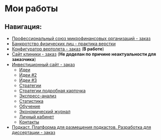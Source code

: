 # Мои работы
## Навигация:
- [Профессиональный союз микрофинансовых организаций - заказ](https://monarch-web.github.io/mfo/)
- [Банкротство физических лиц - практика верстки](https://monarch-web.github.io/Banking/)
- [Конфигуратор вертолета - заказ](https://monarch-web.github.io/config/) (**В работе**)
- [Сайт клиники - заказ](https://monarch-web.github.io/tls/) (**Не доделан по причине неактуальности для заказчика**)
- [Инвестиционный сайт - заказ](https://monarch-web.github.io/invest/)
  - [Идеи](https://monarch-web.github.io/invest/idea)
  - [Идеи #2](https://monarch-web.github.io/invest/idea-web)
  - [Идеи #3](https://monarch-web.github.io/invest/idea-item)
  - [Стратегии](https://monarch-web.github.io/invest/strategy)
  - [Стратегии подробная карточка](https://monarch-web.github.io/invest/strategy-1)
  - [Экспресс-анализ](https://monarch-web.github.io/invest/express)
  - [Статистика](https://monarch-web.github.io/invest/statistic)
  - [Обучение](https://monarch-web.github.io/invest/training)
  - [Экономический журнал](https://monarch-web.github.io/invest/analytics)
  - [Личный кабинет](https://monarch-web.github.io/invest/lk)
  - [Контакты](https://monarch-web.github.io/invest/contacts)
- [Подкаст. Платформа для размещения подкастов. Разработка для диссертации - заказ](https://monarch-web.github.io/podcast)
